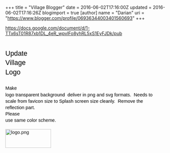 +++
title = "Village Blogger"
date = 2016-06-02T17:16:00Z
updated = 2016-06-02T17:16:26Z
blogimport = true 
[author]
	name = "Darian"
	uri = "https://www.blogger.com/profile/06936344003401560693"
+++

<a href="https://docs.google.com/document/d/1-TTx6sT01R87xb1DL_4eR_wpvlFo8yhRL5xS1EyFJDk/pub">https://docs.google.com/document/d/1-TTx6sT01R87xb1DL_4eR_wpvlFo8yhRL5xS1EyFJDk/pub</a><br /><br /><h2 dir="ltr" style="line-height: 1.38; margin-bottom: 6pt; margin-top: 18pt;"><span style="background-color: transparent; color: black; font-family: Arial; font-size: 21.333333333333332px; font-style: normal; font-variant: normal; font-weight: 400; text-decoration: none; vertical-align: baseline; white-space: pre-wrap;">Update Village Logo</span></h2><b id="docs-internal-guid-b9b76ddc-139e-07c1-0a7d-2c912032dd50" style="font-weight: normal;"><br /></b><div dir="ltr" style="line-height: 1.38; margin-bottom: 0pt; margin-top: 0pt;"><span style="background-color: transparent; color: black; font-family: Arial; font-size: 14.666666666666666px; font-style: normal; font-variant: normal; font-weight: 400; text-decoration: none; vertical-align: baseline; white-space: pre-wrap;">Make logo transparent background &nbsp;deliver in png and svg formats. &nbsp;Needs to scale from favicon size to Splash screen size cleanly. &nbsp;Remove the reflection part. </span></div><div dir="ltr" style="line-height: 1.38; margin-bottom: 0pt; margin-top: 0pt;"><span style="background-color: transparent; color: black; font-family: Arial; font-size: 14.666666666666666px; font-style: normal; font-variant: normal; font-weight: 400; text-decoration: none; vertical-align: baseline; white-space: pre-wrap;">Please use same color scheme. </span></div><br /><span style="font-family: Arial; font-size: 14.6667px; vertical-align: baseline; white-space: pre-wrap;"><img alt="logo.png" height="59" src="https://lh4.googleusercontent.com/ete3lQ5CrKs-NCMBFqiJs-3wn-m4MqTjzmfS9p3tuAiDaLymyD1HHVldNNhRPRAlXl2sY9xMmIzyyQLdcASTXN-asLH93Og_6Df0uE-A0G6LHZmUxyHUv82J5A1otdi4re5mogRW" style="border: none; transform: rotate(0rad);" width="143" /></span>

